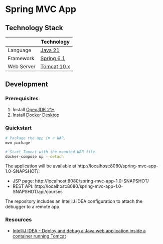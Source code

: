 # Spring MVC App

## Technology Stack

|            | Technology                                  |
|------------|---------------------------------------------|
| Language   | [Java 21](https://docs.oracle.com/en/java/) |
| Framework  | [Spring 6.1](https://spring.io/)            |
| Web Server | [Tomcat 10.x](https://tomcat.apache.org/)   |

## Development

### Prerequisites

1. Install [OpenJDK 21+](https://openjdk.org/)
2. Install [Docker Desktop](https://docs.docker.com/desktop/)

### Quickstart

```sh
# Package the app in a WAR.
mvn package

# Start Tomcat with the mounted WAR file.
docker-compose up --detach
```

The application will be available at http://localhost:8080/spring-mvc-app-1.0-SNAPSHOT/:
- JSP page: http://localhost:8080/spring-mvc-app-1.0-SNAPSHOT/
- REST API: http://localhost:8080/spring-mvc-app-1.0-SNAPSHOT/api/courses

The repository includes an IntelliJ IDEA configuration to attach the debugger to a remote app.

### Resources

- [IntelliJ IDEA - Deploy and debug a Java web application inside a container running Tomcat](https://www.jetbrains.com/help/idea/docker-tutorial-tomcat-debug.html)
